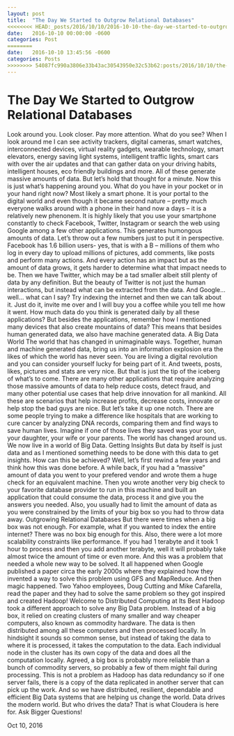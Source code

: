 ```yaml
---
layout: post
title:  "The Day We Started to Outgrow Relational Databases"
<<<<<<<< HEAD:_posts/2016/10/10/2016-10-10-the-day-we-started-to-outgrow-relational-databases.md
date:   2016-10-10 00:00:00 -0600
categories: Post
========
date:   2016-10-10 13:45:56 -0600
categories: Posts
>>>>>>>> 54087fc990a3806e33b43ac30543950e32c53b62:posts/2016/10/10/the-day-we-started-to-outgrow-relational-databases.md
---
```


# The Day We Started to Outgrow Relational Databases

Look around you. Look closer. Pay more attention.  What do you see?
When I look around me I can see activity trackers, digital cameras, smart watches, interconnected devices, virtual reality gadgets, wearable technology, smart elevators, energy saving light systems, intelligent traffic lights, smart cars with over the air updates and that can gather data on your driving habits, intelligent houses, eco friendly buildings and more.
All of these generate massive amounts of data.  But let’s hold that thought for a minute.
Now this is just what’s happening around you.  What do you have in your pocket or in your hand right now?
Most likely a smart phone. It is your portal to the digital world and even though it became second nature – pretty much everyone walks around with a phone in their hand now a days – it is a relatively new phenonem.
It is highly likely that you use your smartphone constantly to check Facebook, Twitter, Instagram or search the web using Google among a few other applications. This generates humongous amounts of data.
Let’s throw out a few numbers just to put it in perspective. Facebook has 1.6 billion users- yes, that is with a B – millions of them who log in every day to upload millions of pictures, add comments, like posts and perform many actions. And every action has an impact but as the amount of data grows, it gets harder to determine what that impact needs to be.
Then we have Twitter, which may be a tad smaller albeit still plenty of data by any definition. But the beauty of Twitter is not just the human interactions, but instead what can be extracted from the data.
And Google… well… what can I say? Try indexing the internet and then we can talk about it. Just do it, invite me over and I will buy you a coffee while you tell me how it went.
How much data do you think is generated daily by all these applications? But besides the applications, remember how I mentioned many devices that also create mountains of data? This means that besides human generated data, we also have machine generated data.
A Big Data World
The world that has changed in unimaginable ways. Together, human and machine generated data, bring us into an information explosion era the likes of which the world has never seen. You are living a digital revolution and you can consider yourself lucky for being part of it.
And tweets, posts, likes, pictures and stats are very nice. But that is just the tip of the iceberg of what’s to come.
There are many other applications that require analyzing those massive amounts of data to help reduce costs, detect fraud, and many other potential use cases that help drive innovation for all mankind. All these are scenarios that help increase profits, decrease costs, innovate or help stop the bad guys are nice. But let’s take it up one notch.
There are some people trying to make a difference like hospitals that are working to cure cancer by analyzing DNA records, comparing them and find ways to save human lives. Imagine if one of those lives they saved was your son, your daughter, your wife or your parents.
The world has changed around us. We now live in a world of Big Data.
Getting Insights
But data by itself is just data and as I mentioned something needs to be done with this data to get insights.  How can this be achieved?
Well, let’s first rewind a few years and think how this was done before. A while back, if you had a “massive” amount of data you went to your prefered vendor and wrote them a huge check for an equivalent machine. Then you wrote another very big check to your favorite database provider to run in this machine and built an application that could consume the data, process it and give you the answers you needed. Also, you usually had to limit the amount of data as you were constrained by the limits of your big box so you had to throw data away.
Outgrowing Relational Databases
But there were times when a big box was not enough. For example, what if you wanted to index the entire internet? There was no box big enough for this.
Also, there were a lot more scalability constraints like performance. If you had 1 terabyte and it took 1 hour to process and then you add another terabyte, well it will probably take almost twice the amount of time or even more.
And this was a problem that needed a whole new way to be solved. It all happened when Google published a paper circa the early 2000s where they explained how they invented a way to solve this problem using GFS and MapReduce.
And then magic happened. Two Yahoo employees, Doug Cutting and Mike Cafarella, read the paper and they had to solve the same problem so they got inspired and created Hadoop!
Welcome to Distributed Computing at Its Best
Hadoop took a different approach to solve any Big Data problem. Instead of a big box, it relied on creating clusters of many smaller and way cheaper computers, also known as commodity hardware.
The data is then distributed among all these computers and then processed locally. In hindsight it sounds so common sense, but instead of taking the data to where it is processed, it takes the computation to the data. Each individual node in the cluster has its own copy of the data and does all the computation locally.
Agreed, a big box is probably more reliable than a bunch of commodity servers, so probably a few of them might fail during processing. This is not a problem as Hadoop has data redundancy so if one server fails, there is a copy of the data replicated in another server that can pick up the work.
And so we have distributed, resilient, dependable and efficient Big Data systems that are helping us change the world.
Data drives the modern world. But who drives the data? That is what Cloudera is here for.
Ask Bigger Questions!

Oct 10, 2016